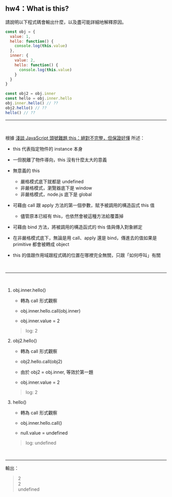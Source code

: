 ## hw4：What is this?

請說明以下程式碼會輸出什麼，以及盡可能詳細地解釋原因。

``` js
const obj = {
  value: 1,
  hello: function() {
    console.log(this.value)
  },
  inner: {
    value: 2,
    hello: function() {
      console.log(this.value)
    }
  }
}
  
const obj2 = obj.inner
const hello = obj.inner.hello
obj.inner.hello() // ??
obj2.hello() // ??
hello() // ??
```

--- 

<br>

根據 [淺談 JavaScript 頭號難題 this：絕對不完整，但保證好懂](https://blog.huli.tw/2019/02/23/javascript-what-is-this/) 所述：

- this 代表指定物件的 instance 本身

- 一但脫離了物件導向，this 沒有什麼太大的意義

- 無意義的 this

    - 嚴格模式底下就都是 undefined
    - 非嚴格模式，瀏覽器底下是 window
    - 非嚴格模式，node.js 底下是 global

- 可藉由 call 跟 apply 方法的第一個參數，賦予被調用的構造函式 this 值

    - 儘管原本已經有 this，也依然會被這種方法給覆蓋掉

- 可藉由 bind 方法，將被調用的構造函式的 this 值與傳入對象綁定

- 在非嚴格模式底下，無論是用 call、apply 還是 bind，傳進去的值如果是 primitive 都會被轉成 object

- this 的值跟作用域跟程式碼的位置在哪裡完全無關，只跟「如何呼叫」有關

<br>

---

<br>

1. obj.inner.hello()

    - 轉為 call 形式觀察
    
    - obj.inner.hello.call(obj.inner)

    - obj.inner.value = 2

    > log: 2
    
2. obj2.hello() 

    - 轉為 call 形式觀察
    
    - obj2.hello.call(obj2)

    - 由於 obj2 = obj.inner, 等效於第一題

    - obj.inner.value = 2

    > log: 2


3. hello()

    - 轉為 call 形式觀察

    - obj.inner.hello.call()

    - null.value = undefined

    > log: undefined

<br>

---

輸出：

> 2  
2  
undefined